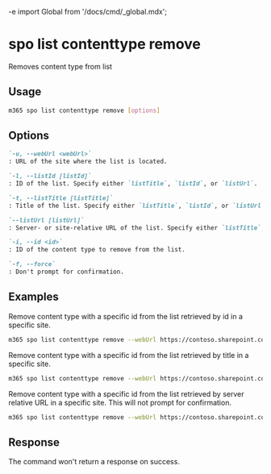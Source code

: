 -e <!-- DISCLAIMER: All secrets, passwords, and sensitive values in this document are examples only and not real credentials. -->
import Global from '/docs/cmd/_global.mdx';

# spo list contenttype remove

Removes content type from list

## Usage

```sh
m365 spo list contenttype remove [options]
```

## Options

```md definition-list
`-u, --webUrl <webUrl>`
: URL of the site where the list is located.

`-l, --listId [listId]`
: ID of the list. Specify either `listTitle`, `listId`, or `listUrl`.

`-t, --listTitle [listTitle]`
: Title of the list. Specify either `listTitle`, `listId`, or `listUrl`.

`--listUrl [listUrl]`
: Server- or site-relative URL of the list. Specify either `listTitle`, `listId`, or `listUrl`.

`-i, --id <id>`
: ID of the content type to remove from the list.

`-f, --force`
: Don't prompt for confirmation.
```

<Global />

## Examples

Remove content type with a specific id from the list retrieved by id in a specific site.

```sh
m365 spo list contenttype remove --webUrl https://contoso.sharepoint.com/sites/project-x --listId 0cd891ef-afce-4e55-b836-fce03286cccf --id EXAMPLE_SECRET_VALUE_PLACEHOLDER
```

Remove content type with a specific id from the list retrieved by title in a specific site.

```sh
m365 spo list contenttype remove --webUrl https://contoso.sharepoint.com/sites/project-x --listTitle Documents --id EXAMPLE_SECRET_VALUE_PLACEHOLDER
```

Remove content type with a specific id from the list retrieved by server relative URL in a specific site. This will not prompt for confirmation.

```sh
m365 spo list contenttype remove --webUrl https://contoso.sharepoint.com/sites/project-x --listUrl 'sites/project-x/Documents' --id EXAMPLE_SECRET_VALUE_PLACEHOLDER --force
```

## Response

The command won't return a response on success.
